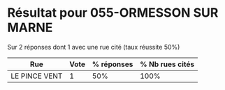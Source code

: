 # Résultat pour 055-ORMESSON SUR MARNE

Sur 2 réponses dont 1 avec une rue cité (taux réussite 50%)

| Rue | Vote | % réponses | % Nb rues cités|
|-----|------|------------|----------------|
| LE PINCE VENT | 1 | 50% | 100%|
